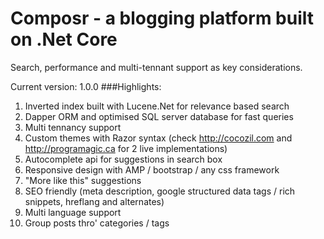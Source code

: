 
# Composr - a blogging platform built on .Net Core
Search, performance and multi-tennant support as key considerations. 

Current version: 1.0.0
###Highlights:
1. Inverted index built with Lucene.Net for relevance based search
2. Dapper ORM and optimised SQL server database for fast queries
3. Multi tennancy support
4. Custom themes with Razor syntax (check http://cocozil.com and http://programagic.ca for 2 live implementations)
5. Autocomplete api for suggestions in search box
6. Responsive design with AMP / bootstrap / any css framework
7. "More like this" suggestions
8. SEO friendly (meta description, google structured data tags / rich snippets, hreflang and alternates)
9. Multi language support
10. Group posts thro' categories / tags
